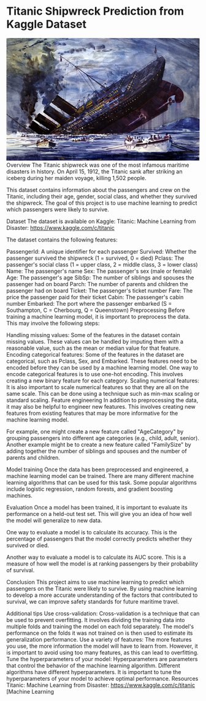 # Titanic Shipwreck Prediction from Kaggle Dataset
![logo](titanic.jpg)
Overview
The Titanic shipwreck was one of the most infamous maritime disasters in history. On April 15, 1912, the Titanic sank after striking an iceberg during her maiden voyage, killing 1,502 people.

This dataset contains information about the passengers and crew on the Titanic, including their age, gender, social class, and whether they survived the shipwreck. The goal of this project is to use machine learning to predict which passengers were likely to survive.

Dataset
The dataset is available on Kaggle: Titanic: Machine Learning from Disaster: https://www.kaggle.com/c/titanic

The dataset contains the following features:

PassengerId: A unique identifier for each passenger
Survived: Whether the passenger survived the shipwreck (1 = survived, 0 = died)
Pclass: The passenger's social class (1 = upper class, 2 = middle class, 3 = lower class)
Name: The passenger's name
Sex: The passenger's sex (male or female)
Age: The passenger's age
SibSp: The number of siblings and spouses the passenger had on board
Parch: The number of parents and children the passenger had on board
Ticket: The passenger's ticket number
Fare: The price the passenger paid for their ticket
Cabin: The passenger's cabin number
Embarked: The port where the passenger embarked (S = Southampton, C = Cherbourg, Q = Queenstown)
Preprocessing
Before training a machine learning model, it is important to preprocess the data. This may involve the following steps:

Handling missing values: Some of the features in the dataset contain missing values. These values can be handled by imputing them with a reasonable value, such as the mean or median value for that feature.
Encoding categorical features: Some of the features in the dataset are categorical, such as Pclass, Sex, and Embarked. These features need to be encoded before they can be used by a machine learning model. One way to encode categorical features is to use one-hot encoding. This involves creating a new binary feature for each category.
Scaling numerical features: It is also important to scale numerical features so that they are all on the same scale. This can be done using a technique such as min-max scaling or standard scaling.
Feature engineering
In addition to preprocessing the data, it may also be helpful to engineer new features. This involves creating new features from existing features that may be more informative for the machine learning model.

For example, one might create a new feature called "AgeCategory" by grouping passengers into different age categories (e.g., child, adult, senior). Another example might be to create a new feature called "FamilySize" by adding together the number of siblings and spouses and the number of parents and children.

Model training
Once the data has been preprocessed and engineered, a machine learning model can be trained. There are many different machine learning algorithms that can be used for this task. Some popular algorithms include logistic regression, random forests, and gradient boosting machines.

Evaluation
Once a model has been trained, it is important to evaluate its performance on a held-out test set. This will give you an idea of how well the model will generalize to new data.

One way to evaluate a model is to calculate its accuracy. This is the percentage of passengers that the model correctly predicts whether they survived or died.

Another way to evaluate a model is to calculate its AUC score. This is a measure of how well the model is at ranking passengers by their probability of survival.

Conclusion
This project aims to use machine learning to predict which passengers on the Titanic were likely to survive. By using machine learning to develop a more accurate understanding of the factors that contributed to survival, we can improve safety standards for future maritime travel.

Additional tips
Use cross-validation: Cross-validation is a technique that can be used to prevent overfitting. It involves dividing the training data into multiple folds and training the model on each fold separately. The model's performance on the folds it was not trained on is then used to estimate its generalization performance.
Use a variety of features: The more features you use, the more information the model will have to learn from. However, it is important to avoid using too many features, as this can lead to overfitting.
Tune the hyperparameters of your model: Hyperparameters are parameters that control the behavior of the machine learning algorithm. Different algorithms have different hyperparameters. It is important to tune the hyperparameters of your model to achieve optimal performance.
Resources
Titanic: Machine Learning from Disaster: https://www.kaggle.com/c/titanic
[Machine Learning
  
